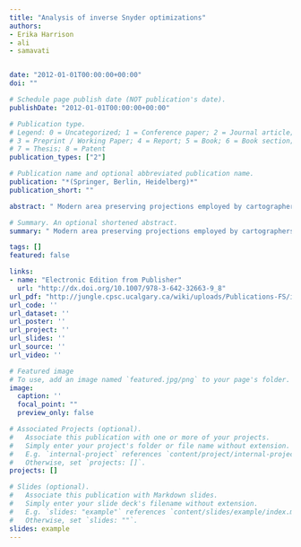 ```yaml
---
title: "Analysis of inverse Snyder optimizations"
authors:
- Erika Harrison
- ali
- samavati


date: "2012-01-01T00:00:00+00:00"
doi: ""

# Schedule page publish date (NOT publication's date).
publishDate: "2012-01-01T00:00:00+00:00"

# Publication type.
# Legend: 0 = Uncategorized; 1 = Conference paper; 2 = Journal article;
# 3 = Preprint / Working Paper; 4 = Report; 5 = Book; 6 = Book section;
# 7 = Thesis; 8 = Patent
publication_types: ["2"]

# Publication name and optional abbreviated publication name.
publication: "*(Springer, Berlin, Heidelberg)*"
publication_short: ""

abstract: " Modern area preserving projections employed by cartographers and geographers have closed forms when transitioning between the sphere and the plane. Inversions - from the planar map to the spherical approximation of the Earth - are slower, requiring iterative root finding approaches or entirely undetermined. Recent optimizations of the common Inverse Snyder Equal Area Polyhedral projection have been fairly successful, however the work herein improves it further by adjusting the approximating polynomial. An evaluation against the original and improved optimizations is provided, along with a previously unexplored real-time analysis."

# Summary. An optional shortened abstract.
summary: " Modern area preserving projections employed by cartographers and geographers have closed forms when transitioning between the sphere and the plane. Inversions - from the planar map to the spherical approximation of the Earth - are slower, requiring iterative root finding approaches or entirely undetermined. Recent optimizations of the common Inverse Snyder Equal Area Polyhedral projection have been fairly successful, however the work herein improves it further by adjusting the approximating pol..."

tags: []
featured: false

links:
- name: "Electronic Edition from Publisher"
  url: "http://dx.doi.org/10.1007/978-3-642-32663-9_8"
url_pdf: "http://jungle.cpsc.ucalgary.ca/wiki/uploads/Publications-FS/inv-snyder-tcs2012-harrison.pdf"
url_code: ''
url_dataset: ''
url_poster: ''
url_project: ''
url_slides: ''
url_source: ''
url_video: ''

# Featured image
# To use, add an image named `featured.jpg/png` to your page's folder. 
image:
  caption: ''
  focal_point: ""
  preview_only: false

# Associated Projects (optional).
#   Associate this publication with one or more of your projects.
#   Simply enter your project's folder or file name without extension.
#   E.g. `internal-project` references `content/project/internal-project/index.md`.
#   Otherwise, set `projects: []`.
projects: []

# Slides (optional).
#   Associate this publication with Markdown slides.
#   Simply enter your slide deck's filename without extension.
#   E.g. `slides: "example"` references `content/slides/example/index.md`.
#   Otherwise, set `slides: ""`.
slides: example
---
```

